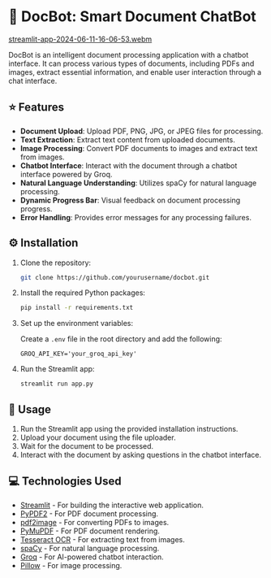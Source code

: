 # 🤖 DocBot: Smart Document ChatBot

[streamlit-app-2024-06-11-16-06-53.webm](https://github.com/Adityak8340/DocBot/assets/140245948/76d76b92-ad7b-4f85-86df-ecc355a6c6ae)

DocBot is an intelligent document processing application with a chatbot interface. It can process various types of documents, including PDFs and images, extract essential information, and enable user interaction through a chat interface.

## ⭐️ Features

- **Document Upload**: Upload PDF, PNG, JPG, or JPEG files for processing.
- **Text Extraction**: Extract text content from uploaded documents.
- **Image Processing**: Convert PDF documents to images and extract text from images.
- **Chatbot Interface**: Interact with the document through a chatbot interface powered by Groq.
- **Natural Language Understanding**: Utilizes spaCy for natural language processing.
- **Dynamic Progress Bar**: Visual feedback on document processing progress.
- **Error Handling**: Provides error messages for any processing failures.

## ⚙️ Installation

1. Clone the repository:

    ```bash
    git clone https://github.com/yourusername/docbot.git
    ```

2. Install the required Python packages:

    ```bash
    pip install -r requirements.txt
    ```

3. Set up the environment variables:

    Create a `.env` file in the root directory and add the following:

    ```dotenv
    GROQ_API_KEY='your_groq_api_key'
    ```

4. Run the Streamlit app:

    ```bash
    streamlit run app.py
    ```

## 🚀 Usage

1. Run the Streamlit app using the provided installation instructions.
2. Upload your document using the file uploader.
3. Wait for the document to be processed.
4. Interact with the document by asking questions in the chatbot interface.

## 💻 Technologies Used

- [Streamlit](https://streamlit.io/) - For building the interactive web application.
- [PyPDF2](https://pythonhosted.org/PyPDF2/) - For PDF document processing.
- [pdf2image](https://github.com/Belval/pdf2image) - For converting PDFs to images.
- [PyMuPDF](https://pypi.org/project/PyMuPDF/) - For PDF document rendering.
- [Tesseract OCR](https://github.com/tesseract-ocr/tesseract) - For extracting text from images.
- [spaCy](https://spacy.io/) - For natural language processing.
- [Groq](https://github.com/groq/groq-py) - For AI-powered chatbot interaction.
- [Pillow](https://python-pillow.org/) - For image processing.

